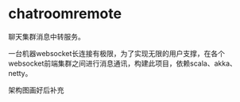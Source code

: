 # chatroomremote
聊天集群消息中转服务。

一台机器websocket长连接有极限，为了实现无限的用户支撑，在各个websocket前端集群之间进行消息通讯，构建此项目，依赖scala、akka、netty。

架构图画好后补充
